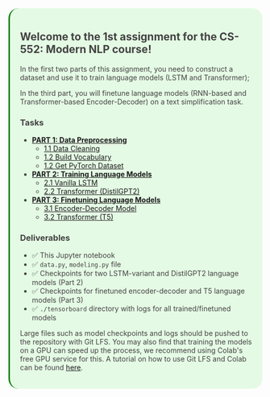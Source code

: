 <div style="padding:15px 20px 20px 20px;border-left:3px solid green;background-color:#e4fae4;border-radius: 20px;color:#424242;">

## Welcome to the **1st assignment** for the **CS-552: Modern NLP course**!

In the first two parts of this assignment, you need to construct a dataset and use it to train language models (LSTM and Transformer);

In the third part, you will finetune language models (RNN-based and Transformer-based Encoder-Decoder) on a text simplification task.


### **Tasks**
- **[PART 1: Data Preprocessing](#1)**
    - [1.1 Data Cleaning](#11)
    - [1.2 Build Vocabulary](#12)
    - [1.2 Get PyTorch Dataset](#13)
- **[PART 2: Training Language Models](#2)**
    - [2.1 Vanilla LSTM](#21)
    - [2.2 Transformer (DistilGPT2)](#22)
- **[PART 3: Finetuning Language Models](#3)**
    - [3.1 Encoder-Decoder Model](#31)
    - [3.2 Transformer (T5)](#32)


### **Deliverables**
- ✅ This Jupyter notebook
- ✅ `data.py`, `modeling.py` file
- ✅ Checkpoints for two LSTM-variant and DistilGPT2 language models (Part 2)
- ✅ Checkpoints for finetuned encoder-decoder and T5 language models (Part 3)
- ✅ `./tensorboard` directory with logs for all trained/finetuned models

Large files such as model checkpoints and logs should be pushed to the repository with Git LFS. You may also find that training the models on a GPU can speed up the process, we recommend using Colab's free GPU service for this. A tutorial on how to use Git LFS and Colab can be found [here](https://github.com/epfl-nlp/cs-552-modern-nlp/blob/main/Exercises/tutorials.md).

</div>